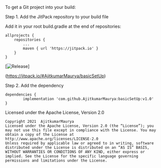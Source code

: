 To get a Git project into your build:

Step 1. Add the JitPack repository to your build file

Add it in your root build.gradle at the end of repositories:

    allprojects {
		repositories {
			...
			maven { url 'https://jitpack.io' }
		}
	}
	
[![Release](https://jitpack.io/v/AjitkumarMaurya/basicSetUp.svg)]



(https://jitpack.io/#AjitkumarMaurya/basicSetUp)	
	
Step 2. Add the dependency

    dependencies {
	        implementation 'com.github.AjitkumarMaurya:basicSetUp:v1.0'
	}
	
	
Licensed under the Apache License, Version 2.0	
	
    Copyright 2021  AjitkumarMaurya
    Licensed under the Apache License, Version 2.0 (the “License”); you may not use this file except in compliance with the License. You may obtain a copy of the License at 
    http://www.apache.org/licenses/LICENSE-2.0 
    Unless required by applicable law or agreed to in writing, software distributed under the License is distributed on an “AS IS” BASIS, WITHOUT WARRANTIES OR CONDITIONS OF ANY KIND, either express or implied. See the License for the specific language governing permissions and limitations under the License.